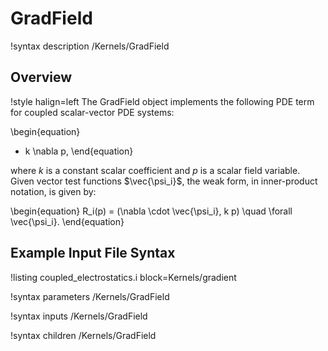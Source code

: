 # GradField

!syntax description /Kernels/GradField

## Overview

!style halign=left
The GradField object implements the following PDE term for coupled
scalar-vector PDE systems:

\begin{equation}
  - k \nabla p,
\end{equation}

where $k$ is a constant scalar coefficient and  $p$ is a scalar field variable.
Given vector test functions $\vec{\psi_i}$, the weak form, in inner-product
notation, is given by:

\begin{equation}
  R_i(p) = (\nabla \cdot \vec{\psi_i}, k p) \quad \forall \vec{\psi_i}.
\end{equation}

## Example Input File Syntax

!listing coupled_electrostatics.i block=Kernels/gradient

!syntax parameters /Kernels/GradField

!syntax inputs /Kernels/GradField

!syntax children /Kernels/GradField
